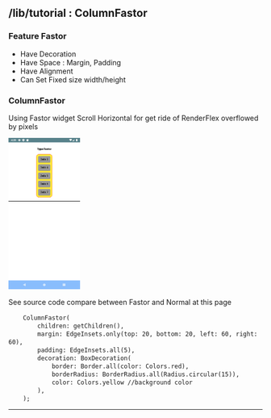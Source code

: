 ## /lib/tutorial : ColumnFastor

### Feature Fastor 
* Have Decoration
* Have Space : Margin, Padding
* Have Alignment
* Can Set Fixed size width/height


### ColumnFastor

Using Fastor widget Scroll Horizontal for get ride of RenderFlex overflowed by pixels

<img src="https://raw.githubusercontent.com/AbdallahAndroid/fastor_app/master/lib/tutorial/column/thump.png" 
 height="300"/>

See source code compare between Fastor and Normal at this page

```
    ColumnFastor(
        children: getChildren(),
        margin: EdgeInsets.only(top: 20, bottom: 20, left: 60, right: 60),
        padding: EdgeInsets.all(5),
        decoration: BoxDecoration(
            border: Border.all(color: Colors.red),
            borderRadius: BorderRadius.all(Radius.circular(15)),
            color: Colors.yellow //background color
        ),
    );
```
 

<hr class="solid">